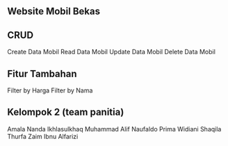 ## Website Mobil Bekas

## CRUD
Create Data Mobil
Read Data Mobil
Update Data Mobil 
Delete Data Mobil

## Fitur Tambahan
Filter by Harga
Filter by Nama

## Kelompok 2 (team panitia)
Amala Nanda Ikhlasulkhaq
Muhammad Alif Naufaldo
Prima Widiani
Shaqila Thurfa
Zaim Ibnu Alfarizi 
